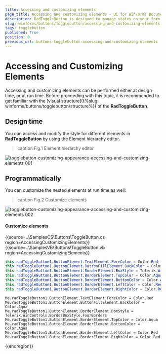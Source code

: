 ```yaml
---
title: Accessing and customizing elements
page_title: Accessing and customizing elements - UI for WinForms Documentation
description: RadToggleButton is designed to manage states on your form. It shares many features with the RadCheckBox, but provides a different visual effect than the standard check mark. 
slug: winforms/buttons/togglebutton/accessing-and-customizing-elements
tags: togglebutton
published: True
position: 0
previous_url: buttons-togglebutton-accessing-and-customizing-elements
---
```


# Accessing and Customizing Elements
 
Accessing and customizing elements can be performed either at design time, or at run time. Before proceeding with this topic, it is recommended to get familiar with the [visual structure]({%slug winforms/buttons/togglebutton/structure%}) of the __RadToggleButton__.
      

## Design time

You can access and modify the style for different elements in __RadToggleButton__ by using the Element hierarchy editor.

>caption Fig.1 Element hierarchy editor

![togglebutton-customizing-appearance-accessing-and-customizing-elements 001](images/togglebutton-customizing-appearance-accessing-and-customizing-elements001.png)

## Programmatically

You can customize the nested elements at run time as well:
>caption Fig.2 Customize elements

![togglebutton-customizing-appearance-accessing-and-customizing-elements 002](images/togglebutton-customizing-appearance-accessing-and-customizing-elements002.png)

#### Customize elements 

{{source=..\SamplesCS\Buttons\ToggleButton.cs region=AccessingCustomizingElements}} 
{{source=..\SamplesVB\Buttons\ToggleButton.vb region=AccessingCustomizingElements}} 

````C#
this.radToggleButton1.ButtonElement.TextElement.ForeColor = Color.Red;
this.radToggleButton1.ButtonElement.ButtonFillElement.BackColor = Color.Aqua;
this.radToggleButton1.ButtonElement.BorderElement.BoxStyle = Telerik.WinControls.BorderBoxStyle.FourBorders;
this.radToggleButton1.ButtonElement.BorderElement.TopColor = Color.Aqua;
this.radToggleButton1.ButtonElement.BorderElement.BottomColor = Color.Aqua;
this.radToggleButton1.ButtonElement.BorderElement.LeftColor = Color.Red;
this.radToggleButton1.ButtonElement.BorderElement.RightColor = Color.Red;

````
````VB.NET
Me.radToggleButton1.ButtonElement.TextElement.ForeColor = Color.Red
Me.radToggleButton1.ButtonElement.ButtonFillElement.BackColor = Color.Aqua
Me.radToggleButton1.ButtonElement.BorderElement.BoxStyle = Telerik.WinControls.BorderBoxStyle.FourBorders
Me.radToggleButton1.ButtonElement.BorderElement.TopColor = Color.Aqua
Me.radToggleButton1.ButtonElement.BorderElement.BottomColor = Color.Aqua
Me.radToggleButton1.ButtonElement.BorderElement.LeftColor = Color.Red
Me.radToggleButton1.ButtonElement.BorderElement.RightColor = Color.Red

````

{{endregion}} 

